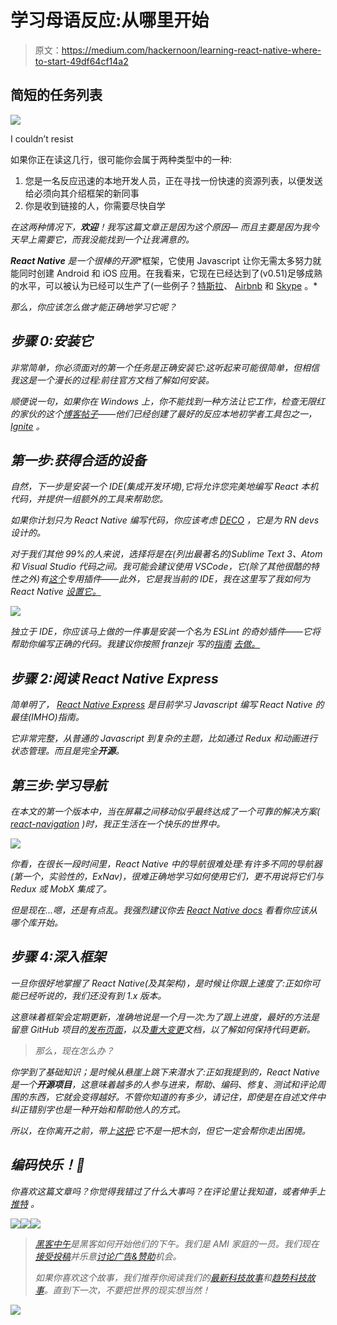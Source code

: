 # 学习母语反应:从哪里开始

> 原文：<https://medium.com/hackernoon/learning-react-native-where-to-start-49df64cf14a2>

## 简短的任务列表

![](img/0e2b68cc3fecbc55c02eabdea4258a8b.png)

I couldn’t resist

如果你正在读这几行，很可能你会属于两种类型中的一种:

1.  您是一名反应迅速的本地开发人员，正在寻找一份快速的资源列表，以便发送给必须向其介绍框架的新同事
2.  你是收到链接的人，你需要尽快自学

*在这两种情况下，**欢迎**！我写这篇文章正是因为这个原因— *而且主要是因为我今天早上需要它，而我没能找到一个让我满意的*。*

***React Native** 是一个很棒的**开源**框架，它使用 Javascript 让你无需太多努力就能同时创建 Android 和 iOS 应用。在我看来，它现在已经达到了(v0.51)足够成熟的水平，可以被认为已经可以生产了(一些例子？[特斯拉](https://twitter.com/timdorr/status/830425379642945537)、 [Airbnb](https://speakerdeck.com/felipecsl/react-native-at-airbnb) 和 [Skype](https://mspoweruser.com/skype-is-testing-a-new-android-app-with-a-new-design-reaction-feature-and-bing-integration/) 。*

*那么，你应该怎么做才能正确地学习它呢？*

## *步骤 0:安装它*

*非常简单，你必须面对的第一个任务是正确安装它:这听起来可能很简单，但相信我这是一个漫长的过程:前往官方文档了解如何安装。*

*顺便说一句，如果你在 Windows 上，你不能找到一种方法让它工作，检查无限红的家伙的这个[博客帖子](https://shift.infinite.red/getting-started-with-react-native-development-on-windows-90d85a72ae65#.cvgog7klp)——他们已经创建了最好的反应本地初学者工具包之一， [Ignite](https://github.com/infinitered/ignite) 。*

## *第一步:获得合适的设备*

*自然，下一步是安装一个 IDE(集成开发环境),它将允许您完美地编写 React 本机代码，并提供一组额外的工具来帮助您。*

*如果你计划只为 React Native 编写代码，你应该考虑 [DECO](https://www.decosoftware.com/) ，它是为 RN devs 设计的。*

*对于我们其他 99%的人来说，选择将是在(列出最著名的)Sublime Text 3、Atom 和 Visual Studio 代码之间。我可能会建议使用 VSCode，它(除了其他很酷的特性之外)有[这个](https://marketplace.visualstudio.com/items?itemName=vsmobile.vscode-react-native)专用插件——此外，它是我当前的 IDE，我在这里写了我如何为 React Native [设置它。](/@Kelset/vscode-for-react-native-526ec4a368ce#.oh2kr4dl2)*

*![](img/6ba09cb1c31c8832ab457ff80d164d31.png)*

*独立于 IDE，你应该马上做的一件事是安装一个名为 ESLint 的奇妙插件——它将帮助你编写正确的代码。我建议你按照 franzejr 写的[指南](/@franzejr/how-to-use-eslint-in-react-native-ed9c53dde0d0#.arx374lsm) [去做。](https://medium.com/u/31c26ed418b5?source=post_page-----49df64cf14a2--------------------------------)*

## *步骤 2:阅读 React Native Express*

*简单明了， [React Native Express](http://www.reactnativeexpress.com/) 是目前学习 Javascript 编写 React Native 的最佳(IMHO)指南。*

*它非常完整，从普通的 Javascript 到复杂的主题，比如通过 Redux 和动画进行状态管理。而且是完全**开源**。*

## *第三步:学习导航*

*在本文的第一个版本中，当在屏幕之间移动似乎最终达成了一个可靠的解决方案( [react-navigation](https://reactnavigation.org/) )时，我正生活在一个快乐的世界中。*

*![](img/49d921e9d6282fb0ba0a25e4a9b3a02d.png)*

*你看，在很长一段时间里，React Native 中的导航很难处理:有许多不同的导航器(第一个，实验性的，ExNav)，很难正确地学习如何使用它们，更不用说将它们与 Redux 或 MobX 集成了。*

*但是现在...嗯，还是有点乱。我强烈建议你去 [React Native docs](https://facebook.github.io/react-native/docs/navigation.html) 看看你应该从哪个库开始。*

## *步骤 4:深入框架*

*一旦你很好地掌握了 React Native(及其架构)，是时候让你跟上速度了:正如你可能已经听说的，我们还没有到 1.x 版本。*

*这意味着框架会定期更新，准确地说是一个月一次:为了跟上进度，最好的方法是留意 GitHub 项目的[发布页面](https://github.com/facebook/react-native/releases/tag/v0.42.0)，以及[重大变更](https://github.com/facebook/react-native/wiki/Breaking-Changes)文档，以了解如何保持代码更新。*

> *那么，现在怎么办？*

*你学到了基础知识；是时候从悬崖上跳下来潜水了:正如我提到的，React Native 是一个**开源项目**，这意味着越多的人参与进来，帮助、编码、修复、测试和评论周围的东西，它就会变得越好。不管你知道的有多少，请记住，即使是在自述文件中纠正错别字也是一种开始和帮助他人的方式。*

*所以，在你离开之前，带上[这把](https://opensource.guide/how-to-contribute/):它不是一把木剑，但它一定会帮你走出困境。*

## *编码快乐！🤖*

*你喜欢这篇文章吗？你觉得我错过了什么大事吗？在评论里让我知道，或者伸手上 [*推特*](https://twitter.com/Kelset) *。**

*[![](img/50ef4044ecd4e250b5d50f368b775d38.png)](http://bit.ly/HackernoonFB)**[![](img/979d9a46439d5aebbdcdca574e21dc81.png)](https://goo.gl/k7XYbx)**[![](img/2930ba6bd2c12218fdbbf7e02c8746ff.png)](https://goo.gl/4ofytp)*

> *[黑客中午](http://bit.ly/Hackernoon)是黑客如何开始他们的下午。我们是 AMI 家庭的一员。我们现在[接受投稿](http://bit.ly/hackernoonsubmission)并乐意[讨论广告&赞助](mailto:partners@amipublications.com)机会。*
> 
> *如果你喜欢这个故事，我们推荐你阅读我们的[最新科技故事](http://bit.ly/hackernoonlatestt)和[趋势科技故事](https://hackernoon.com/trending)。直到下一次，不要把世界的现实想当然！*

*![](img/be0ca55ba73a573dce11effb2ee80d56.png)*